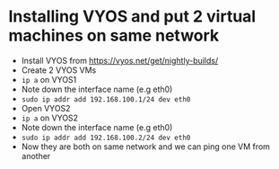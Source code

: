 # Installing VYOS and put 2 virtual machines on same network

- Install VYOS from https://vyos.net/get/nightly-builds/
- Create 2 VYOS VMs
- `ip a` on VYOS1
- Note down the interface name (e.g eth0)
- `sudo ip addr add 192.168.100.1/24 dev eth0`
- Open VYOS2
- `ip a` on VYOS2
- Note down the interface name (e.g eth0)
- `sudo ip addr add 192.168.100.2/24 dev eth0`
- Now they are both on same network and we can ping one VM from another
